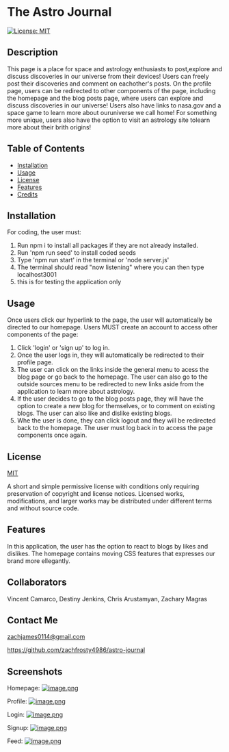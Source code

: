 # The Astro Journal

  [![License: MIT](https://img.shields.io/badge/License-MIT-yellow.svg)](https://opensource.org/licenses/MIT)

  ## Description

  This page is a place for space and astrology enthusiasts to post,explore and discuss discoveries in our universe from their devices! Users can freely post their discoveries and comment on eachother's posts. On the profile page, users can be redirected to other components of the page, including the homepage and the blog posts page, where users can explore and discuss discoveries in our universe! Users also have links to nasa.gov and a space game to learn more about ouruniverse we call home! For something more unique, users also have the option to visit an astrology site tolearn more about their brith origins!

  ## Table of Contents

  - [Installation](#installation)
  - [Usage](#usage)
  - [License](#license)
  - [Features](#features)
  - [Credits](#credits)

  ## Installation

  For coding, the user must: 
  1. Run npm i to install all packages if they are not already installed. 
  2. Run 'npm run seed' to install coded seeds 
  3. Type 'npm run start' in the terminal or 'node server.js' 
  4. The terminal should read "now listening" where you can then type localhost3001 
  5. this is for testing the application only 

  ## Usage

  Once users click our hyperlink to the page, the user will automatically be directed to our homepage. Users MUST create an account to access other components of the page:
  1. Click 'login' or 'sign up' to log in. 
  2. Once the user logs in, they will automatically be redirected to their profile page. 
  3. The user can click on the links inside the general menu to acess the blog page or go back to the homepage. The user can also go to the outside sources menu to be redirected to new links aside from the application to learn more about astrology. 
  4. If the user decides to go to the blog posts page, they will have the option to create a new blog for themselves, or to comment on existing blogs. The user can also like and dislike existing blogs. 
  5. Whe the user is done, they can click logout and they will be redirected back to the homepage. The user must log back in to access the page components once again.

  ## License

  [MIT](https://choosealicense.com/licenses/mit/)

  A short and simple permissive license with conditions only requiring preservation of copyright and license notices. Licensed works, modifications, and larger works may be distributed under different terms and without source code.

  ## Features

  In this application, the user has the option to react to blogs by likes and dislikes. The homepage contains moving CSS features that expresses our brand more ellegantly. 

  ## Collaborators

  Vincent Camarco, Destiny Jenkins, Chris Arustamyan, Zachary Magras

  ## Contact Me

  zachjames0114@gmail.com

  https://github.com/zachfrosty4986/astro-journal

  ## Screenshots

  Homepage: [![image.png](https://i.postimg.cc/MKdjVtVF/image.png)](https://postimg.cc/JGHnWNTN)

  Profile: [![image.png](https://i.postimg.cc/s2XF1fyL/image.png)](https://postimg.cc/bZKVBhZ0)

  Login: [![image.png](https://i.postimg.cc/qR1zyvCC/image.png)](https://postimg.cc/phnWtxC2)

  Signup: [![image.png](https://i.postimg.cc/8z79VKH8/image.png)](https://postimg.cc/LJMNtVwv)

  Feed: [![image.png](https://i.postimg.cc/j2jv423V/image.png)](https://postimg.cc/TLZrRdXQ)